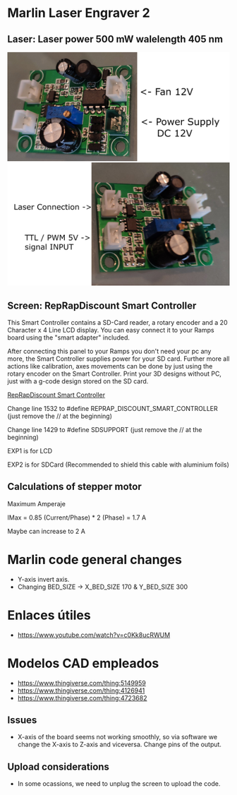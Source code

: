 # Marlin Laser Engraver 2



## Laser: Laser power 500 mW walelength 405 nm

![laser_driver_view1](Laser/laser_driver_view1.jpg)
![laser_driver_view2](Laser/laser_driver_view2.jpg)

## Screen: RepRapDiscount Smart Controller

This Smart Controller contains a SD-Card reader, a rotary encoder and a 20 Character x 4 Line LCD display. You can easy connect it to your Ramps board using the "smart adapter" included.

After connecting this panel to your Ramps you don't need your pc any more, the Smart Controller supplies power for your SD card. Further more all actions like calibration, axes movements can be done by just using the rotary encoder on the Smart Controller. Print your 3D designs without PC, just with a g-code design stored on the SD card.

[RepRapDiscount Smart Controller](https://reprap.org/wiki/RepRapDiscount_Smart_Controller)

Change line 1532 to #define REPRAP_DISCOUNT_SMART_CONTROLLER (just remove the // at the beginning)

Change line 1429 to #define SDSUPPORT (just remove the // at the beginning)

EXP1 is for LCD

EXP2 is for SDCard (Recommended to shield this cable with aluminium foils)

## Calculations of stepper motor
Maximum Amperaje

IMax = 0.85 (Current/Phase) * 2 (Phase) = 1.7 A

Maybe can increase to 2 A

# Marlin code general changes
- Y-axis invert axis.
- Changing BED_SIZE -> X_BED_SIZE 170 & Y_BED_SIZE 300

# Enlaces útiles
- https://www.youtube.com/watch?v=c0Kk8ucRWUM

# Modelos CAD empleados
- https://www.thingiverse.com/thing:5149959
- https://www.thingiverse.com/thing:4126941
- https://www.thingiverse.com/thing:4723682

## Issues
- X-axis of the board seems not working smoothly, so via software we change the X-axis to Z-axis and viceversa. Change pins of the output.

## Upload considerations
- In some ocassions, we need to unplug the screen to upload the code.